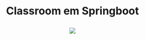 
<h1 align="center">
  <p align="center"> Classroom em Springboot</p>
  <img src="https://user-images.githubusercontent.com/63310044/178504510-7298786a-420e-46b2-b98c-c84a05970318.svg"/>
</h1>





